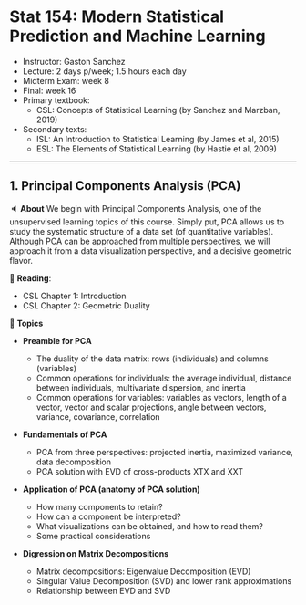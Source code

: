 # Stat 154: Modern Statistical Prediction and Machine Learning


- Instructor: Gaston Sanchez
- Lecture: 2 days p/week; 1.5 hours each day
- Midterm Exam: week 8
- Final: week 16
- Primary textbook:
    + CSL: Concepts of Statistical Learning (by Sanchez and Marzban, 2019)
- Secondary texts: 
    + ISL: An Introduction to Statistical Learning (by James et al, 2015)
    + ESL: The Elements of Statistical Learning (by Hastie et al, 2009)


-----

## 1. Principal Components Analysis (PCA)

:speaker: __About__ We begin with Principal Components Analysis, one of the unsupervised learning topics of this course. Simply put, PCA allows us to study the systematic structure of a data set (of quantitative variables). Although PCA can be approached from multiple perspectives, we will approach it from a data visualization perspective, and a decisive geometric flavor.

:book: __Reading__: 
- CSL Chapter 1: Introduction
- CSL Chapter 2: Geometric Duality

:speech_balloon: __Topics__
+ __Preamble for PCA__
	- The duality of the data matrix: rows (individuals) and columns (variables)
	- Common operations for individuals: the average individual, distance between individuals, multivariate dispersion, and inertia
	- Common operations for variables: variables as vectors, length of a vector, vector and scalar projections, angle between vectors, variance, covariance, correlation
+ __Fundamentals of PCA__
	- PCA from three perspectives: projected inertia, maximized variance, data decomposition
	- PCA solution with EVD of cross-products XTX and XXT

+ __Application of PCA (anatomy of PCA solution)__

	- How many components to retain? 
	- How can a component be interpreted?
	- What visualizations can be obtained, and how to read them?
	- Some practical considerations

+ __Digression on Matrix Decompositions__

	- Matrix decompositions: Eigenvalue Decomposition (EVD)
	- Singular Value Decomposition (SVD) and lower rank approximations
	- Relationship between EVD and SVD

